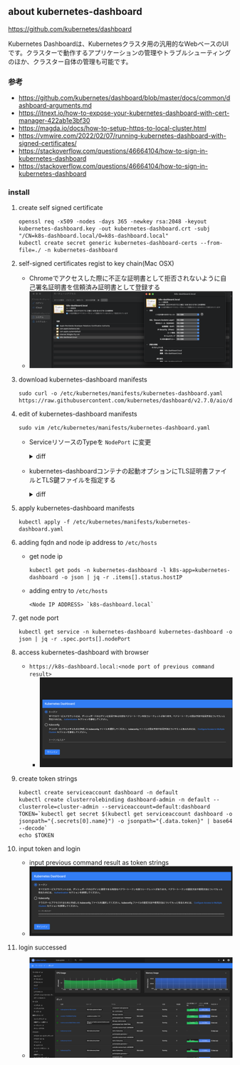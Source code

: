 ## about kubernetes-dashboard

https://github.com/kubernetes/dashboard

Kubernetes Dashboardは、Kubernetesクラスタ用の汎用的なWebベースのUIです。クラスターで動作するアプリケーションの管理やトラブルシューティングのほか、クラスター自体の管理も可能です。

### 参考

- https://github.com/kubernetes/dashboard/blob/master/docs/common/dashboard-arguments.md
- https://itnext.io/how-to-expose-your-kubernetes-dashboard-with-cert-manager-422ab1e3bf30
- https://magda.io/docs/how-to-setup-https-to-local-cluster.html
- https://vmwire.com/2022/02/07/running-kubernetes-dashboard-with-signed-certificates/
- https://stackoverflow.com/questions/46664104/how-to-sign-in-kubernetes-dashboard
- https://stackoverflow.com/questions/46664104/how-to-sign-in-kubernetes-dashboard

### install

1. create self signed certificate

    ```
    openssl req -x509 -nodes -days 365 -newkey rsa:2048 -keyout kubernetes-dashboard.key -out kubernetes-dashboard.crt -subj "/CN=k8s-dashboard.local/O=k8s-dashboard.local"
    kubectl create secret generic kubernetes-dashboard-certs --from-file=./ -n kubernetes-dashboard
    ```

1. self-signed certificates regist to key chain(Mac OSX)

    - Chromeでアクセスした際に不正な証明書として拒否されないように自己署名証明書を信頼済み証明書として登録する
    - ![](kubernetes-dashboard-self-signed-cert-to-key-chain.png)

1. download kubernetes-dashboard manifests

    ```
    sudo curl -o /etc/kubernetes/manifests/kubernetes-dashboard.yaml https://raw.githubusercontent.com/kubernetes/dashboard/v2.7.0/aio/deploy/recommended.yaml
    ```

1. edit of kubernetes-dashboard manifests

    ```
    sudo vim /etc/kubernetes/manifests/kubernetes-dashboard.yaml
    ```

      - ServiceリソースのTypeを `NodePort` に変更

          <details><summary>diff</summary>
          ```
          @@ -37,6 +37,7 @@
             name: kubernetes-dashboard
             namespace: kubernetes-dashboard
           spec:
          +  type: NodePort
             ports:
               - port: 443
                 targetPort: 8443
          ```

          </details>

      - kubernetes-dashboardコンテナの起動オプションにTLS証明書ファイルとTLS鍵ファイルを指定する

          <details><summary>diff</summary>

          ```
          @@ -198,6 +199,8 @@
                     args:
                       - --auto-generate-certificates
                       - --namespace=kubernetes-dashboard
          +            - --tls-cert-file=/tls.crt
          +            - --tls-key-file=/tls.key
          ```

          </details>

1. apply kubernetes-dashboard manifests

    ```
    kubectl apply -f /etc/kubernetes/manifests/kubernetes-dashboard.yaml
    ```

1. adding fqdn and node ip address to `/etc/hosts`
    - get node ip

        ```
        kubectl get pods -n kubernetes-dashboard -l k8s-app=kubernetes-dashboard -o json | jq -r .items[].status.hostIP
        ```

    - adding entry to `/etc/hosts`

        ```
        <Node IP ADDRESS> `k8s-dashboard.local`
        ```

1. get node port

    ```
    kubectl get service -n kubernetes-dashboard kubernetes-dashboard -o json | jq -r .spec.ports[].nodePort
    ```

1. access kubernetes-dashboard with browser
    - `https://k8s-dashboard.local:<node port of previous command result>`
        - ![](kubernetes-dashbopard-login.png)

1. create token strings

    ```
    kubectl create serviceaccount dashboard -n default
    kubectl create clusterrolebinding dashboard-admin -n default --clusterrole=cluster-admin --serviceaccount=default:dashboard
    TOKEN=`kubectl get secret $(kubectl get serviceaccount dashboard -o jsonpath="{.secrets[0].name}") -o jsonpath="{.data.token}" | base64 --decode`
    echo $TOKEN
    ```

1. input token and login
    - input previous command result as token strings
    - ![](kubernetes-dashbopard-login_2.png)

1. login successed
    - ![](kubernetes-dashbopard-top.png)

